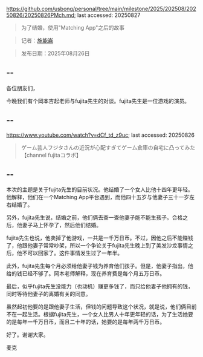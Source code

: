 https://github.com/usbong/personal/tree/main/milestone/2025/202508/20250826/20250826PMch.md; last accessed: 20250827

> 为了结婚，使用"Matching App"之后的故事

> 记者：[施能崙](https://www.linkedin.com/in/michaelsyson/)

> 发布日期：2025年08月26日

## --

各位朋友们，

今晚我们有个岡本吉起老师与fujita先生的对谈。fujita先生是一位游戏的演员。

## --

https://www.youtube.com/watch?v=dCf_td_z9uc; last accessed: 20250826

> ゲーム芸人フジタさんの近況が心配すぎてゲーム倉庫の自宅に凸ってみた【channel fujitaコラボ】 

## --

本次的主题是关于fujita先生的目前状况。他结婚了一个女人比他十四年更年轻。他解释，他们在一个Matching App平台遇到，而他四十五岁与他妻子三十一岁左右结婚了。

另外，fujita先生说，结婚之前，他们俩去查一查他妻子能不能生孩子。合格之后，他妻子马上怀孕了，然后他们结婚。

fujita先生也说，他卖掉了他游戏，一共是一千万日币。不过，因他之后不能赚钱了，他跟他妻子常常吵架，所以一个争论关于fujita先生晚上到了美发沙龙事情之后，他不可以回家了。这件事情发生过了一年半。

此外，fujita先生每个月必须给他妻子钱为养育他们孩子。但是，他妻子指出，他给的钱已经不够了。岡本老师解释，现在养育费是每个月五万日币。

最后，似乎fujita先生没能力（也动机）赚更多钱了，而只给他妻子他拥有的钱，同时等待他妻子的离婚有关的同意。

虽然起初他要的是跟他妻子生活，但钱的问题导致这个状况，就是说，他们俩目前不在一起生活。根据fujita先生，一个女人比男人十年更年轻的话，为了生活她要的是每年一千万日币，而且二十年的话，她要的是每年两千万日币。

好了。谢谢大家。

麦克